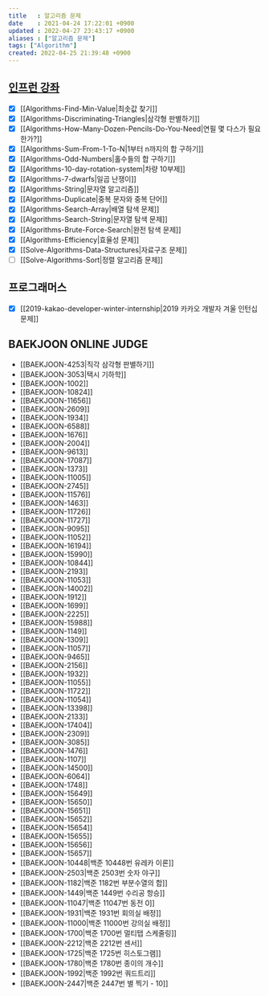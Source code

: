 ```yaml
---
title   : 알고리즘 문제
date    : 2021-04-24 17:22:01 +0900
updated : 2022-04-27 23:43:17 +0900
aliases : ["알고리즘 문제"]
tags: ["Algorithm"]
created: 2022-04-25 21:39:48 +0900
---
```


## [인프런 강좌](https://inf.run/wv2V)
- [x] [[Algorithms-Find-Min-Value|최솟값 찾기]]
- [x] [[Algorithms-Discriminating-Triangles|삼각형 판별하기]]
- [x] [[Algorithms-How-Many-Dozen-Pencils-Do-You-Need|연필 몇 다스가 필요한가?]]
- [x] [[Algorithms-Sum-From-1-To-N|1부터 n까지의 합 구하기]]
- [x] [[Algorithms-Odd-Numbers|홀수들의 합 구하기]]
- [x] [[Algorithms-10-day-rotation-system|차량 10부제]]
- [x] [[Algorithms-7-dwarfs|일곱 난쟁이]]
- [x] [[Algorithms-String|문자열 알고리즘]]
- [x] [[Algorithms-Duplicate|중복 문자와 중복 단어]]
- [x] [[Algorithms-Search-Array|배열 탐색 문제]]
- [x] [[Algorithms-Search-String|문자열 탐색 문제]]
- [x] [[Algorithms-Brute-Force-Search|완전 탐색 문제]]
- [x] [[Algorithms-Efficiency|효율성 문제]]
- [x] [[Solve-Algorithms-Data-Structures|자료구조 문제]]
- [ ] [[Solve-Algorithms-Sort|정렬 알고리즘 문제]]
## 프로그래머스
- [x] [[2019-kakao-developer-winter-internship|2019 카카오 개발자 겨울 인턴십 문제]]

## BAEKJOON ONLINE JUDGE 
- [[BAEKJOON-4253|직각 삼각형 판별하기]]
- [[BAEKJOON-3053|택시 기하학]]
- [[BAEKJOON-1002]]
- [[BAEKJOON-10824]]
- [[BAEKJOON-11656]]
- [[BAEKJOON-2609]]
- [[BAEKJOON-1934]]
- [[BAEKJOON-6588]]
- [[BAEKJOON-1676]]
- [[BAEKJOON-2004]]
- [[BAEKJOON-9613]]
- [[BAEKJOON-17087]]
- [[BAEKJOON-1373]]
- [[BAEKJOON-11005]]
- [[BAEKJOON-2745]]
- [[BAEKJOON-11576]]
- [[BAEKJOON-1463]]
- [[BAEKJOON-11726]]
- [[BAEKJOON-11727]]
- [[BAEKJOON-9095]]
- [[BAEKJOON-11052]]
- [[BAEKJOON-16194]]
- [[BAEKJOON-15990]]
- [[BAEKJOON-10844]]
- [[BAEKJOON-2193]]
- [[BAEKJOON-11053]]
- [[BAEKJOON-14002]]
- [[BAEKJOON-1912]]
- [[BAEKJOON-1699]]
- [[BAEKJOON-2225]]
- [[BAEKJOON-15988]]
- [[BAEKJOON-1149]]
- [[BAEKJOON-1309]]
- [[BAEKJOON-11057]]
- [[BAEKJOON-9465]]
- [[BAEKJOON-2156]]
- [[BAEKJOON-1932]]
- [[BAEKJOON-11055]]
- [[BAEKJOON-11722]]
- [[BAEKJOON-11054]]
- [[BAEKJOON-13398]]
- [[BAEKJOON-2133]]
- [[BAEKJOON-17404]]
- [[BAEKJOON-2309]]
- [[BAEKJOON-3085]]
- [[BAEKJOON-1476]]
- [[BAEKJOON-1107]]
- [[BAEKJOON-14500]]
- [[BAEKJOON-6064]]
- [[BAEKJOON-1748]]
- [[BAEKJOON-15649]]
- [[BAEKJOON-15650]]
- [[BAEKJOON-15651]]
- [[BAEKJOON-15652]]
- [[BAEKJOON-15654]]
- [[BAEKJOON-15655]]
- [[BAEKJOON-15656]]
- [[BAEKJOON-15657]]
- [[BAEKJOON-10448|백준 10448번 유레카 이론]]
- [[BAEKJOON-2503|백준 2503번 숫자 야구]]
- [[BAEKJOON-1182|백준 1182번 부분수열의 합]]
- [[BAEKJOON-1449|백준 1449번 수리공 항승]]
- [[BAEKJOON-11047|백준 11047번 동전 0]]
- [[BAEKJOON-1931|백준 1931번 회의실 배정]]
- [[BAEKJOON-11000|백준 11000번 강의실 배정]]
- [[BAEKJOON-1700|백준 1700번 멀티탭 스케줄링]]
- [[BAEKJOON-2212|백준 2212번 센서]]
- [[BAEKJOON-1725|백준 1725번 히스토그램]]
- [[BAEKJOON-1780|백준 1780번 종이의 개수]]
- [[BAEKJOON-1992|백준 1992번 쿼드트리]]
- [[BAEKJOON-2447|백준 2447번 별 찍기 - 10]]